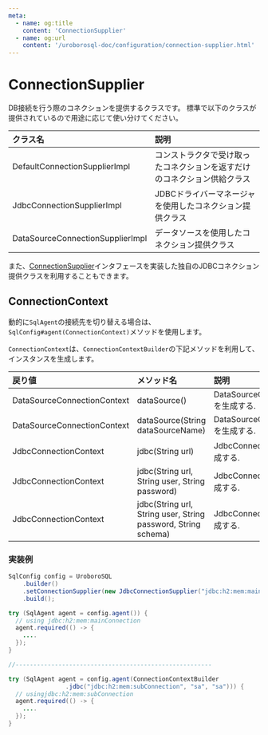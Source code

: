 ```yaml
---
meta:
  - name: og:title
    content: 'ConnectionSupplier'
  - name: og:url
    content: '/uroborosql-doc/configuration/connection-supplier.html'
---
```

# ConnectionSupplier

DB接続を行う際のコネクションを提供するクラスです。
標準で以下のクラスが提供されているので用途に応じて使い分けてください。

| クラス名                         | 説明                                                                     |
| :------------------------------- | :----------------------------------------------------------------------- |
| DefaultConnectionSupplierImpl    | コンストラクタで受け取ったコネクションを返すだけのコネクション供給クラス |
| JdbcConnectionSupplierImpl       | JDBCドライバーマネージャを使用したコネクション提供クラス                 |
| DataSourceConnectionSupplierImpl | データソースを使用したコネクション提供クラス                             |

また、[ConnectionSupplier](https://github.com/future-architect/uroborosql/blob/master/src/main/java/jp/co/future/uroborosql/connection/ConnectionSupplier.java)インタフェースを実装した独自のJDBCコネクション提供クラスを利用することもできます。

## ConnectionContext <Badge text="0.19.0+"/>

動的に`SqlAgent`の接続先を切り替える場合は、`SqlConfig#agent(ConnectionContext)`メソッドを使用します。

`ConnectionContext`は、`ConnectionContextBuilder`の下記メソッドを利用して、インスタンスを生成します。

| 戻り値                      | メソッド名                                                    | 説明                                    |
| :-------------------------- | :------------------------------------------------------------ | :-------------------------------------- |
| DataSourceConnectionContext | dataSource()                                                  | DataSourceConnectionContext を生成する. |
| DataSourceConnectionContext | dataSource(String dataSourceName)                             | DataSourceConnectionContext を生成する. |
| JdbcConnectionContext       | jdbc(String url)                                              | JdbcConnectionContext を生成する.       |
| JdbcConnectionContext       | jdbc(String url, String user, String password)                | JdbcConnectionContext を生成する.       |
| JdbcConnectionContext       | jdbc(String url, String user, String password, String schema) | JdbcConnectionContext を生成する.       |

### 実装例

```java
SqlConfig config = UroboroSQL
    .builder()
    .setConnectionSupplier(new JdbcConnectionSupplier("jdbc:h2:mem:mainConnection", "sa", "sa"))
    .build();

try (SqlAgent agent = config.agent()) {
  // using jdbc:h2:mem:mainConnection
  agent.required(() -> {
    ....
  });
}

//-------------------------------------------------------

try (SqlAgent agent = config.agent(ConnectionContextBuilder
				.jdbc("jdbc:h2:mem:subConnection", "sa", "sa"))) {
  // usingjdbc:h2:mem:subConnection
  agent.required(() -> {
    ....
  });
}
```